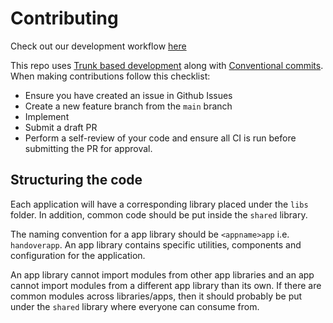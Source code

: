 # Contributing

Check out our development workflow [here](TODO://provide-link-to-diagram)

This repo uses [Trunk based development](https://trunkbaseddevelopment.com/) along with [Conventional commits](https://www.conventionalcommits.org/en/v1.0.0/). When making contributions follow this checklist:

- Ensure you have created an issue in Github Issues
- Create a new feature branch from the `main` branch
- Implement
- Submit a draft PR
- Perform a self-review of your code and ensure all CI is run before submitting the PR for approval.


## Structuring the code

Each application will have a corresponding library placed under the `libs` folder. In addition, common code should be put inside the `shared` library.

The naming convention for a app library should be `<appname>app` i.e. `handoverapp`. An app library contains specific utilities, components and configuration for the application.

An app library cannot import modules from other app libraries and an app cannot import modules from a different app library than its own.
If there are common modules across libraries/apps, then it should probably be put under the `shared` library where everyone can consume from.
